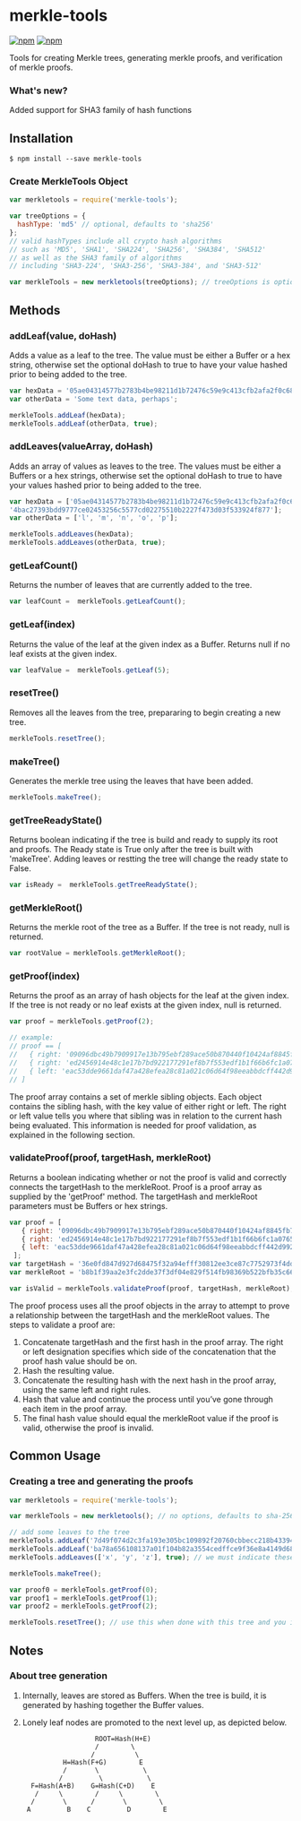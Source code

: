 # merkle-tools

[![npm](https://img.shields.io/npm/l/merkle-tools.svg)](https://www.npmjs.com/package/merkle-tools)
[![npm](https://img.shields.io/npm/v/merkle-tools.svg)](https://www.npmjs.com/package/merkle-tools)

Tools for creating Merkle trees, generating merkle proofs, and verification of merkle proofs.

### What's new?

Added support for SHA3 family of hash functions

## Installation

```
$ npm install --save merkle-tools
```

### Create MerkleTools Object

```js
var merkletools = require('merkle-tools');

var treeOptions = {
  hashType: 'md5' // optional, defaults to 'sha256'
};
// valid hashTypes include all crypto hash algorithms
// such as 'MD5', 'SHA1', 'SHA224', 'SHA256', 'SHA384', 'SHA512'
// as well as the SHA3 family of algorithms
// including 'SHA3-224', 'SHA3-256', 'SHA3-384', and 'SHA3-512'

var merkleTools = new merkletools(treeOptions); // treeOptions is optional
```

## Methods

### addLeaf(value, doHash)

Adds a value as a leaf to the tree. The value must be either a Buffer or a hex string, otherwise set the optional doHash to true to have your value hashed prior to being added to the tree. 

```js
var hexData = '05ae04314577b2783b4be98211d1b72476c59e9c413cfb2afa2f0c68e0d93911';
var otherData = 'Some text data, perhaps';

merkleTools.addLeaf(hexData);
merkleTools.addLeaf(otherData, true);
```

### addLeaves(valueArray, doHash)

Adds an array of values as leaves to the tree. The values must be either a Buffers or a hex strings, otherwise set the optional doHash to true to have your values hashed prior to being added to the tree. 

```js
var hexData = ['05ae04314577b2783b4be98211d1b72476c59e9c413cfb2afa2f0c68e0d93911', 'c5ed1192d909d1af814f64c7dc9e6a4983a63891a2c59ed14448d90271cb5519', 
'4bac27393bdd9777ce02453256c5577cd02275510b2227f473d03f533924f877'];
var otherData = ['l', 'm', 'n', 'o', 'p'];

merkleTools.addLeaves(hexData);
merkleTools.addLeaves(otherData, true);
```

### getLeafCount()

Returns the number of leaves that are currently added to the tree. 

```js
var leafCount =  merkleTools.getLeafCount();
```

### getLeaf(index)

Returns the value of the leaf at the given index as a Buffer. Returns null if no leaf exists at the given index. 

```js
var leafValue =  merkleTools.getLeaf(5);
```

### resetTree()

Removes all the leaves from the tree, prepararing to begin creating a new tree.

```js
merkleTools.resetTree();
```

### makeTree()

Generates the merkle tree using the leaves that have been added.

```js
merkleTools.makeTree();
```

### getTreeReadyState()

Returns boolean indicating if the tree is build and ready to supply its root and proofs. The Ready state is True only after the tree is built with 'makeTree'.  Adding leaves or restting the tree will change the ready state to False.

```js
var isReady =  merkleTools.getTreeReadyState();
```

### getMerkleRoot()

Returns the merkle root of the tree as a Buffer. If the tree is not ready, null is returned.

```js
var rootValue = merkleTools.getMerkleRoot();
```

### getProof(index)

Returns the proof as an array of hash objects for the leaf at the given index. If the tree is not ready or no leaf exists at the given index, null is returned.  

```js
var proof = merkleTools.getProof(2);

// example: 
// proof == [
//   { right: '09096dbc49b7909917e13b795ebf289ace50b870440f10424af8845fb7761ea5' },
//   { right: 'ed2456914e48c1e17b7bd922177291ef8b7f553edf1b1f66b6fc1a076524b22f' },
//   { left: 'eac53dde9661daf47a428efea28c81a021c06d64f98eeabbdcff442d992153a8' },
// ]
```

The proof array contains a set of merkle sibling objects. Each object contains the sibling hash, with the key value of either right or left. The right or left value tells you where that sibling was in relation to the current hash being evaluated. This information is needed for proof validation, as explained in the following section.

### validateProof(proof, targetHash, merkleRoot)

Returns a boolean indicating whether or not the proof is valid and correctly connects the targetHash to the merkleRoot. Proof is a proof array as supplied by the 'getProof' method. The targetHash and merkleRoot parameters must be Buffers or hex strings.

```js
var proof = [
   { right: '09096dbc49b7909917e13b795ebf289ace50b870440f10424af8845fb7761ea5' },
   { right: 'ed2456914e48c1e17b7bd922177291ef8b7f553edf1b1f66b6fc1a076524b22f' },
   { left: 'eac53dde9661daf47a428efea28c81a021c06d64f98eeabbdcff442d992153a8' },
 ];
var targetHash = '36e0fd847d927d68475f32a94efff30812ee3ce87c7752973f4dd7476aa2e97e';
var merkleRoot = 'b8b1f39aa2e3fc2dde37f3df04e829f514fb98369b522bfb35c663befa896766';

var isValid = merkleTools.validateProof(proof, targetHash, merkleRoot);
```

The proof process uses all the proof objects in the array to attempt to prove a relationship between the targetHash and the merkleRoot values. The steps to validate a proof are:

1. Concatenate targetHash and the first hash in the proof array. The right or left designation specifies which side of the concatenation that the proof hash value should be on.
2. Hash the resulting value.
3. Concatenate the resulting hash with the next hash in the proof array, using the same left and right rules.
4. Hash that value and continue the process until you’ve gone through each item in the proof array.
5. The final hash value should equal the merkleRoot value if the proof is valid, otherwise the proof is invalid.

## Common Usage

### Creating a tree and generating the proofs

```js
var merkletools = require('merkle-tools');

var merkleTools = new merkletools(); // no options, defaults to sha-256 hash type

// add some leaves to the tree
merkleTools.addLeaf('7d49f074d2c3fa193e305bc109892f20760cbbecc218b43394a9356da35a72b3');
merkleTools.addLeaf('ba78a656108137a01f104b82a3554cedffce9f36e8a4149d68e0310b0943c09d');
merkleTools.addLeaves(['x', 'y', 'z'], true); // we must indicate these values need to be hashed

merkleTools.makeTree();

var proof0 = merkleTools.getProof(0);
var proof1 = merkleTools.getProof(1);
var proof2 = merkleTools.getProof(2);

merkleTools.resetTree(); // use this when done with this tree and you intend on creating a new one

```

## Notes

### About tree generation

1. Internally, leaves are stored as Buffers. When the tree is build, it is generated by hashing together the Buffer values. 
2. Lonely leaf nodes are promoted to the next level up, as depicted below.

                         ROOT=Hash(H+E)
                         /        \
                        /          \
                 H=Hash(F+G)        E
                 /       \           \
                /         \           \
         F=Hash(A+B)    G=Hash(C+D)    E
          /     \        /     \        \
         /       \      /       \        \
        A         B    C         D        E

